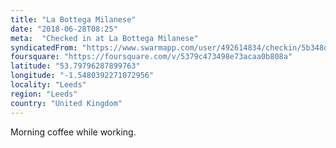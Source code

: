 ```yaml
---
title: "La Bottega Milanese"
date: "2018-06-28T08:25"
meta:  "Checked in at La Bottega Milanese"
syndicatedFrom: "https://www.swarmapp.com/user/492614834/checkin/5b348d726336be002cb8db6a"
foursquare: "https://foursquare.com/v/5379c473498e73acaa0b808a"
latitude: "53.79796287899763"
longitude: "-1.5480392271072956"
locality: "Leeds"
region: "Leeds"
country: "United Kingdom"
---
```

Morning coffee while working.
